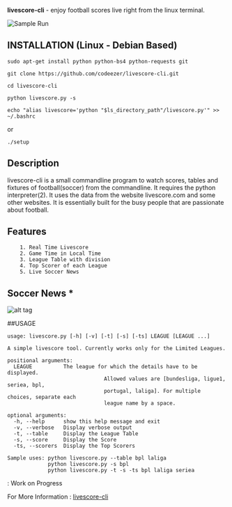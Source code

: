 <b>livescore-cli</b> - enjoy football scores live right from the linux terminal.

![Sample Run](http://i.imgur.com/yDR7Bxs.jpg)
    

## INSTALLATION (Linux - Debian Based)


    sudo apt-get install python python-bs4 python-requests git 
  
    git clone https://github.com/codeezer/livescore-cli.git
  
    cd livescore-cli
  
    python livescore.py -s
    
    echo "alias livescore='python "$ls_directory_path"/livescore.py'" >> ~/.bashrc


or

    ./setup

## Description

livescore-cli is a small commandline program to watch scores, tables and fixtures of football(soccer) from the commandline. It requires the python interpreter(2). It uses the data from the website livescore.com and some other websites. It is essentially built for the busy people that are passionate about football.

## Features

        1. Real Time Livescore
        2. Game Time in Local Time 
        3. League Table with division
        4. Top Scorer of each League
        5. Live Soccer News

## Soccer News *

![alt tag](http://i.imgur.com/zRIErCV.jpg)


##USAGE

    usage: livescore.py [-h] [-v] [-t] [-s] [-ts] LEAGUE [LEAGUE ...]
    
    A simple livescore tool. Currently works only for the Limited Leagues.
    
    positional arguments:
      LEAGUE          The league for which the details have to be displayed.
                                   Allowed values are [bundesliga, ligue1, seriea, bpl,
                                   portugal, laliga]. For multiple choices, separate each
                                   league name by a space.

    optional arguments:
      -h, --help      show this help message and exit
      -v, --verbose   Display verbose output
      -t, --table     Display the League Table
      -s, --score     Display the Score
      -ts, --scorers  Display the Top Scorers
    
    Sample uses: python livescore.py --table bpl laliga
                 python livescore.py -s bpl
                 python livescore.py -t -s -ts bpl laliga seriea



: Work on Progress 

For More Information : [livescore-cli](http://codeezer.github.io/livescore-cli/)
